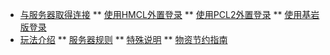 * [与服务器取得连接](/README)
** [使用HMCL外置登录](/Con/HMCL)
** [使用PCL2外置登录](/Con/PCL2)
** [使用基岩版登录](/Con/BE)
* [玩法介绍](/Play/Rules)
** [服务器规则](/Play/Rules)
** [特殊说明](/Play/Diff)
** [物资节约指南](/Con/Non-renewable)
